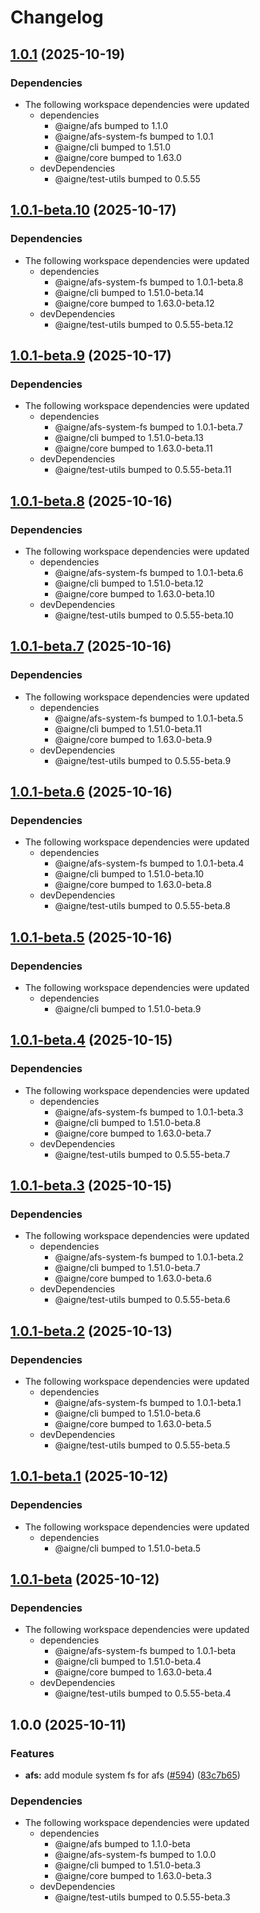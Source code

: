 # Changelog

## [1.0.1](https://github.com/AIGNE-io/aigne-framework/compare/example-afs-system-fs-v1.0.1-beta.10...example-afs-system-fs-v1.0.1) (2025-10-19)


### Dependencies

* The following workspace dependencies were updated
  * dependencies
    * @aigne/afs bumped to 1.1.0
    * @aigne/afs-system-fs bumped to 1.0.1
    * @aigne/cli bumped to 1.51.0
    * @aigne/core bumped to 1.63.0
  * devDependencies
    * @aigne/test-utils bumped to 0.5.55

## [1.0.1-beta.10](https://github.com/AIGNE-io/aigne-framework/compare/example-afs-system-fs-v1.0.1-beta.9...example-afs-system-fs-v1.0.1-beta.10) (2025-10-17)


### Dependencies

* The following workspace dependencies were updated
  * dependencies
    * @aigne/afs-system-fs bumped to 1.0.1-beta.8
    * @aigne/cli bumped to 1.51.0-beta.14
    * @aigne/core bumped to 1.63.0-beta.12
  * devDependencies
    * @aigne/test-utils bumped to 0.5.55-beta.12

## [1.0.1-beta.9](https://github.com/AIGNE-io/aigne-framework/compare/example-afs-system-fs-v1.0.1-beta.8...example-afs-system-fs-v1.0.1-beta.9) (2025-10-17)


### Dependencies

* The following workspace dependencies were updated
  * dependencies
    * @aigne/afs-system-fs bumped to 1.0.1-beta.7
    * @aigne/cli bumped to 1.51.0-beta.13
    * @aigne/core bumped to 1.63.0-beta.11
  * devDependencies
    * @aigne/test-utils bumped to 0.5.55-beta.11

## [1.0.1-beta.8](https://github.com/AIGNE-io/aigne-framework/compare/example-afs-system-fs-v1.0.1-beta.7...example-afs-system-fs-v1.0.1-beta.8) (2025-10-16)


### Dependencies

* The following workspace dependencies were updated
  * dependencies
    * @aigne/afs-system-fs bumped to 1.0.1-beta.6
    * @aigne/cli bumped to 1.51.0-beta.12
    * @aigne/core bumped to 1.63.0-beta.10
  * devDependencies
    * @aigne/test-utils bumped to 0.5.55-beta.10

## [1.0.1-beta.7](https://github.com/AIGNE-io/aigne-framework/compare/example-afs-system-fs-v1.0.1-beta.6...example-afs-system-fs-v1.0.1-beta.7) (2025-10-16)


### Dependencies

* The following workspace dependencies were updated
  * dependencies
    * @aigne/afs-system-fs bumped to 1.0.1-beta.5
    * @aigne/cli bumped to 1.51.0-beta.11
    * @aigne/core bumped to 1.63.0-beta.9
  * devDependencies
    * @aigne/test-utils bumped to 0.5.55-beta.9

## [1.0.1-beta.6](https://github.com/AIGNE-io/aigne-framework/compare/example-afs-system-fs-v1.0.1-beta.5...example-afs-system-fs-v1.0.1-beta.6) (2025-10-16)


### Dependencies

* The following workspace dependencies were updated
  * dependencies
    * @aigne/afs-system-fs bumped to 1.0.1-beta.4
    * @aigne/cli bumped to 1.51.0-beta.10
    * @aigne/core bumped to 1.63.0-beta.8
  * devDependencies
    * @aigne/test-utils bumped to 0.5.55-beta.8

## [1.0.1-beta.5](https://github.com/AIGNE-io/aigne-framework/compare/example-afs-system-fs-v1.0.1-beta.4...example-afs-system-fs-v1.0.1-beta.5) (2025-10-16)


### Dependencies

* The following workspace dependencies were updated
  * dependencies
    * @aigne/cli bumped to 1.51.0-beta.9

## [1.0.1-beta.4](https://github.com/AIGNE-io/aigne-framework/compare/example-afs-system-fs-v1.0.1-beta.3...example-afs-system-fs-v1.0.1-beta.4) (2025-10-15)


### Dependencies

* The following workspace dependencies were updated
  * dependencies
    * @aigne/afs-system-fs bumped to 1.0.1-beta.3
    * @aigne/cli bumped to 1.51.0-beta.8
    * @aigne/core bumped to 1.63.0-beta.7
  * devDependencies
    * @aigne/test-utils bumped to 0.5.55-beta.7

## [1.0.1-beta.3](https://github.com/AIGNE-io/aigne-framework/compare/example-afs-system-fs-v1.0.1-beta.2...example-afs-system-fs-v1.0.1-beta.3) (2025-10-15)


### Dependencies

* The following workspace dependencies were updated
  * dependencies
    * @aigne/afs-system-fs bumped to 1.0.1-beta.2
    * @aigne/cli bumped to 1.51.0-beta.7
    * @aigne/core bumped to 1.63.0-beta.6
  * devDependencies
    * @aigne/test-utils bumped to 0.5.55-beta.6

## [1.0.1-beta.2](https://github.com/AIGNE-io/aigne-framework/compare/example-afs-system-fs-v1.0.1-beta.1...example-afs-system-fs-v1.0.1-beta.2) (2025-10-13)


### Dependencies

* The following workspace dependencies were updated
  * dependencies
    * @aigne/afs-system-fs bumped to 1.0.1-beta.1
    * @aigne/cli bumped to 1.51.0-beta.6
    * @aigne/core bumped to 1.63.0-beta.5
  * devDependencies
    * @aigne/test-utils bumped to 0.5.55-beta.5

## [1.0.1-beta.1](https://github.com/AIGNE-io/aigne-framework/compare/example-afs-system-fs-v1.0.1-beta...example-afs-system-fs-v1.0.1-beta.1) (2025-10-12)


### Dependencies

* The following workspace dependencies were updated
  * dependencies
    * @aigne/cli bumped to 1.51.0-beta.5

## [1.0.1-beta](https://github.com/AIGNE-io/aigne-framework/compare/example-afs-system-fs-v1.0.0...example-afs-system-fs-v1.0.1-beta) (2025-10-12)


### Dependencies

* The following workspace dependencies were updated
  * dependencies
    * @aigne/afs-system-fs bumped to 1.0.1-beta
    * @aigne/cli bumped to 1.51.0-beta.4
    * @aigne/core bumped to 1.63.0-beta.4
  * devDependencies
    * @aigne/test-utils bumped to 0.5.55-beta.4

## 1.0.0 (2025-10-11)


### Features

* **afs:** add module system fs for afs ([#594](https://github.com/AIGNE-io/aigne-framework/issues/594)) ([83c7b65](https://github.com/AIGNE-io/aigne-framework/commit/83c7b6555d21c606a5005eb05f6686882fb8ffa3))


### Dependencies

* The following workspace dependencies were updated
  * dependencies
    * @aigne/afs bumped to 1.1.0-beta
    * @aigne/afs-system-fs bumped to 1.0.0
    * @aigne/cli bumped to 1.51.0-beta.3
    * @aigne/core bumped to 1.63.0-beta.3
  * devDependencies
    * @aigne/test-utils bumped to 0.5.55-beta.3
